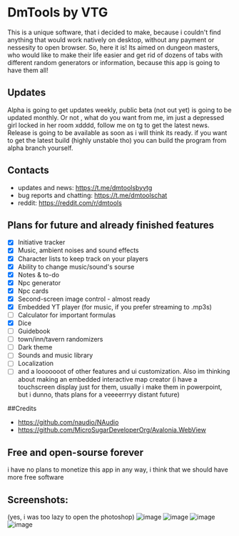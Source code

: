 # DmTools by VTG
This is a unique software, that i decided to make, because i couldn't find anything that would work natively on desktop,
without any payment or nessesity to open browser. So, here it is! Its aimed on dungeon masters, who would like to make 
their life easier and get rid of dozens of tabs with different random generators or information, because this app is going
to have them all!
## Updates
Alpha is going to get updates weekly, public beta (not out yet) is going to be updated monthly. Or not , what do you want from me, im just a depressed girl locked in her room xdddd, follow me on tg to get the latest news. Release is going to be available as soon as i will think its ready. if you want to get the latest build (highly unstable tho) you can build the program from alpha branch yourself.
## Contacts
* updates and news:
https://t.me/dmtoolsbyvtg
* bug reports and chatting:
https://t.me/dmtoolschat
* reddit:
https://reddit.com/r/dmtools
## Plans for future and already finished features
- [x] Initiative tracker
- [x] Music, ambient noises and sound effects
- [x] Character lists to keep track on your players
- [x] Ability to change music/sound's sourse
- [x] Notes & to-do
- [x] Npc generator
- [x] Npc cards
- [x] Second-screen image control - almost ready
- [x] Embedded YT player (for music, if you prefer streaming to .mp3s)
- [ ] Calculator for important formulas
- [x] Dice
- [ ] Guidebook
- [ ] town/inn/tavern randomizers
- [ ] Dark theme
- [ ] Sounds and music library
- [ ] Localization
- [ ] and a looooooot of other features and ui customization.
Also im thinking about making an embedded interactive map creator (i have a touchscreen display just for them, usually i make 
them in powerpoint, but i dunno, thats plans for a veeeerrryy distant future)

##Credits
- https://github.com/naudio/NAudio
- https://github.com/MicroSugarDeveloperOrg/Avalonia.WebView

## Free and open-sourse forever
i have no plans to monetize this app in any way, i think that we should have more free software
## Screenshots:
(yes, i was too lazy to open the photoshop)
![image](https://github.com/thegoosewiththebowtie/dmtools/assets/153792474/95c277f7-ab99-4174-bbd2-ffb53b1fcf2a)
![image](https://github.com/thegoosewiththebowtie/dmtools/assets/153792474/fa419803-d46a-46b4-b727-8c8e8a29036a)
![image](https://github.com/thegoosewiththebowtie/dmtools/assets/153792474/4a820f3d-993c-4f9f-8409-18805d734680)
![image](https://github.com/thegoosewiththebowtie/dmtools/assets/153792474/0d498322-4ee0-49cd-b7ac-def30dcf2af6)


